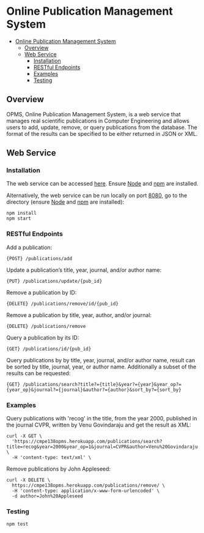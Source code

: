 # Online Publication Management System

- [Online Publication Management System](#online-publication-management-system)
  - [Overview](#overview)
  - [Web Service](#web-service)
    - [Installation](#installation)
    - [RESTful Endpoints](#restful-endpoints)
    - [Examples](#examples)
    - [Testing](#testing)

## Overview
OPMS, Online Publication Management System, is a web service that manages real
scientific publications in Computer Engineering and allows users to add, update,
remove, or query publications from the database. The format of the results can
be specified to be either returned in JSON or XML.

## Web Service
### Installation
The web service can be accessed [here](https://cmpe138opms.herokuapp.com/).
Ensure [Node](https://nodejs.org/en/download/) and
[npm](https://www.npmjs.com/) are installed.

Alternatively, the web service can be run locally on port
[8080](http://localhost:8080), go to the directory (ensure
[Node](https://nodejs.org/en/download/) and [npm](https://www.npmjs.com/) are
installed):
~~~
npm install
npm start
~~~

### RESTful Endpoints
Add a publication:
~~~
{POST} /publications/add
~~~

Update a publication’s title, year, journal, and/or author name:
~~~
{PUT} /publications/update/{pub_id}
~~~

Remove a publication by ID:
~~~
{DELETE} /publications/remove/id/{pub_id}
~~~

Remove a publication by title, year, author, and/or journal:
~~~
{DELETE} /publications/remove
~~~

Query a publication by its ID:
~~~
{GET} /publications/id/{pub_id}
~~~

Query publications by by title, year, journal, and/or author name, result can be
sorted by title, journal, year, or author name. Additionally a subset of the
results can be requested:
~~~
{GET} /publications/search?title?={title}&year?={year}&year_op?={year_op}&journal?={journal}&author?={author}&sort_by?={sort_by}
~~~

### Examples
Query publications with 'recog' in the title, from the year 2000, published in
the journal CVPR, written by Venu Govindaraju and get the result as XML:
~~~
curl -X GET \
  'https://cmpe138opms.herokuapp.com/publications/search?title=recog&year=2000&year_op=1&journal=CVPR&author=Venu%20Govindaraju' \
  -H 'content-type: text/xml' \
~~~

Remove publications by John Appleseed:
~~~
curl -X DELETE \
  https://cmpe138opms.herokuapp.com/publications/remove/ \
  -H 'content-type: application/x-www-form-urlencoded' \
  -d author=John%20Appleseed
  ~~~

### Testing
~~~
npm test
~~~
